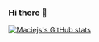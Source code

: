 ### Hi there 👋
[![Maciejs's GitHub stats](https://github-readme-stats.vercel.app/api?username=maciej7777&show_icons=true&theme=)](https://github.com/anuraghazra/github-readme-stats)<br>

<!--
**maciej7777/maciej7777** is a ✨ _special_ ✨ repository because its `README.md` (this file) appears on your GitHub profile.

Here are some ideas to get you started:

- 🔭 I’m currently working on ...
- 🌱 I’m currently learning ...
- 👯 I’m looking to collaborate on ...
- 🤔 I’m looking for help with ...
- 💬 Ask me about JVM and fintech
- 📫 How to reach me: ...
- 😄 Pronouns: ...
- ⚡ Fun fact: ...
-->
